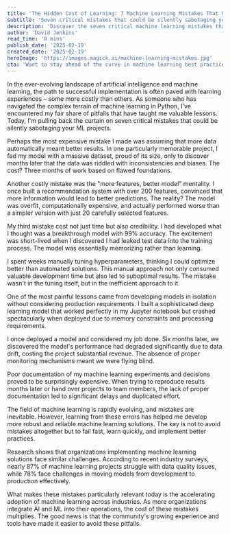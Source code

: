 ```yaml
---
title: 'The Hidden Cost of Learning: 7 Machine Learning Mistakes That Could Derail Your Python Projects'
subtitle: 'Seven critical mistakes that could be silently sabotaging your ML projects'
description: 'Discover the seven critical machine learning mistakes that could be undermining your Python projects. From data quality blindspots to deployment disconnects, learn how to avoid these costly pitfalls and build more robust ML solutions.'
author: 'David Jenkins'
read_time: '8 mins'
publish_date: '2025-02-19'
created_date: '2025-02-19'
heroImage: 'https://images.magick.ai/machine-learning-mistakes.jpg'
cta: 'Want to stay ahead of the curve in machine learning best practices? Follow us on LinkedIn for regular insights, tips, and industry updates that will help you build better ML solutions.'
---
```


In the ever-evolving landscape of artificial intelligence and machine learning, the path to successful implementation is often paved with learning experiences – some more costly than others. As someone who has navigated the complex terrain of machine learning in Python, I've encountered my fair share of pitfalls that have taught me valuable lessons. Today, I'm pulling back the curtain on seven critical mistakes that could be silently sabotaging your ML projects.

Perhaps the most expensive mistake I made was assuming that more data automatically meant better results. In one particularly memorable project, I fed my model with a massive dataset, proud of its size, only to discover months later that the data was riddled with inconsistencies and biases. The cost? Three months of work based on flawed foundations.

Another costly mistake was the "more features, better model" mentality. I once built a recommendation system with over 200 features, convinced that more information would lead to better predictions. The reality? The model was overfit, computationally expensive, and actually performed worse than a simpler version with just 20 carefully selected features.

My third mistake cost not just time but also credibility. I had developed what I thought was a breakthrough model with 99% accuracy. The excitement was short-lived when I discovered I had leaked test data into the training process. The model was essentially memorizing rather than learning.

I spent weeks manually tuning hyperparameters, thinking I could optimize better than automated solutions. This manual approach not only consumed valuable development time but also led to suboptimal results. The mistake wasn't in the tuning itself, but in the inefficient approach to it.

One of the most painful lessons came from developing models in isolation without considering production requirements. I built a sophisticated deep learning model that worked perfectly in my Jupyter notebook but crashed spectacularly when deployed due to memory constraints and processing requirements.

I once deployed a model and considered my job done. Six months later, we discovered the model's performance had degraded significantly due to data drift, costing the project substantial revenue. The absence of proper monitoring mechanisms meant we were flying blind.

Poor documentation of my machine learning experiments and decisions proved to be surprisingly expensive. When trying to reproduce results months later or hand over projects to team members, the lack of proper documentation led to significant delays and duplicated effort.

The field of machine learning is rapidly evolving, and mistakes are inevitable. However, learning from these errors has helped me develop more robust and reliable machine learning solutions. The key is not to avoid mistakes altogether but to fail fast, learn quickly, and implement better practices.

Research shows that organizations implementing machine learning solutions face similar challenges. According to recent industry surveys, nearly 87% of machine learning projects struggle with data quality issues, while 78% face challenges in moving models from development to production effectively.

What makes these mistakes particularly relevant today is the accelerating adoption of machine learning across industries. As more organizations integrate AI and ML into their operations, the cost of these mistakes multiplies. The good news is that the community's growing experience and tools have made it easier to avoid these pitfalls.
